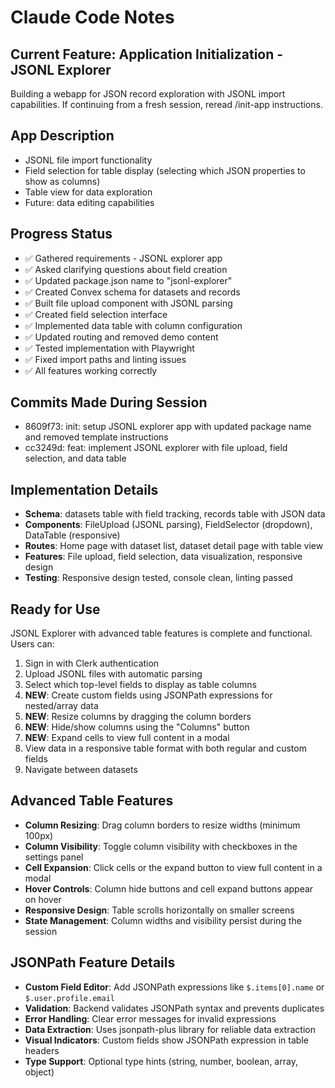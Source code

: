 # Claude Code Notes

## Current Feature: Application Initialization - JSONL Explorer

Building a webapp for JSON record exploration with JSONL import capabilities. If continuing from a fresh session, reread /init-app instructions.

## App Description
- JSONL file import functionality
- Field selection for table display (selecting which JSON properties to show as columns)
- Table view for data exploration
- Future: data editing capabilities

## Progress Status
- ✅ Gathered requirements - JSONL explorer app
- ✅ Asked clarifying questions about field creation
- ✅ Updated package.json name to "jsonl-explorer"
- ✅ Created Convex schema for datasets and records
- ✅ Built file upload component with JSONL parsing
- ✅ Created field selection interface
- ✅ Implemented data table with column configuration
- ✅ Updated routing and removed demo content
- ✅ Tested implementation with Playwright
- ✅ Fixed import paths and linting issues
- ✅ All features working correctly

## Commits Made During Session
- 8609f73: init: setup JSONL explorer app with updated package name and removed template instructions
- cc3249d: feat: implement JSONL explorer with file upload, field selection, and data table

## Implementation Details
- **Schema**: datasets table with field tracking, records table with JSON data
- **Components**: FileUpload (JSONL parsing), FieldSelector (dropdown), DataTable (responsive)
- **Routes**: Home page with dataset list, dataset detail page with table view
- **Features**: File upload, field selection, data visualization, responsive design
- **Testing**: Responsive design tested, console clean, linting passed

## Ready for Use
JSONL Explorer with advanced table features is complete and functional. Users can:
1. Sign in with Clerk authentication
2. Upload JSONL files with automatic parsing
3. Select which top-level fields to display as table columns
4. **NEW**: Create custom fields using JSONPath expressions for nested/array data
5. **NEW**: Resize columns by dragging the column borders
6. **NEW**: Hide/show columns using the "Columns" button
7. **NEW**: Expand cells to view full content in a modal
8. View data in a responsive table format with both regular and custom fields
9. Navigate between datasets

## Advanced Table Features
- **Column Resizing**: Drag column borders to resize widths (minimum 100px)
- **Column Visibility**: Toggle column visibility with checkboxes in the settings panel
- **Cell Expansion**: Click cells or the expand button to view full content in a modal
- **Hover Controls**: Column hide buttons and cell expand buttons appear on hover
- **Responsive Design**: Table scrolls horizontally on smaller screens
- **State Management**: Column widths and visibility persist during the session

## JSONPath Feature Details
- **Custom Field Editor**: Add JSONPath expressions like `$.items[0].name` or `$.user.profile.email`
- **Validation**: Backend validates JSONPath syntax and prevents duplicates
- **Error Handling**: Clear error messages for invalid expressions
- **Data Extraction**: Uses jsonpath-plus library for reliable data extraction
- **Visual Indicators**: Custom fields show JSONPath expression in table headers
- **Type Support**: Optional type hints (string, number, boolean, array, object)